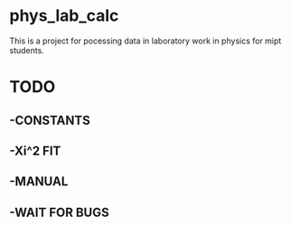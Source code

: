 # phys_lab_calc
This is a project for pocessing data in laboratory work in physics for mipt students.
# TODO
## -CONSTANTS
## -Xi^2 FIT
## -MANUAL
## -WAIT FOR BUGS
